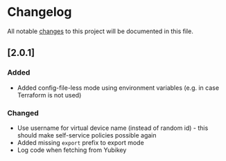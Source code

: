 # Changelog

All notable [changes](http://keepachangelog.com/en/1.0.0/) to this project will be documented in this file.

## [2.0.1]

### Added

- Added config-file-less mode using environment variables (e.g. in case Terraform is not used)

### Changed

- Use username for virtual device name (instead of random id) - this should make self-service policies possible again
- Added missing `export` prefix to export mode
- Log code when fetching from Yubikey
